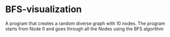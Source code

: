 # BFS-visualization

A program that creates a random diverse graph with 10 nodes.
The program starts from Node 0 and goes through all the Nodes using the BFS algorithm
